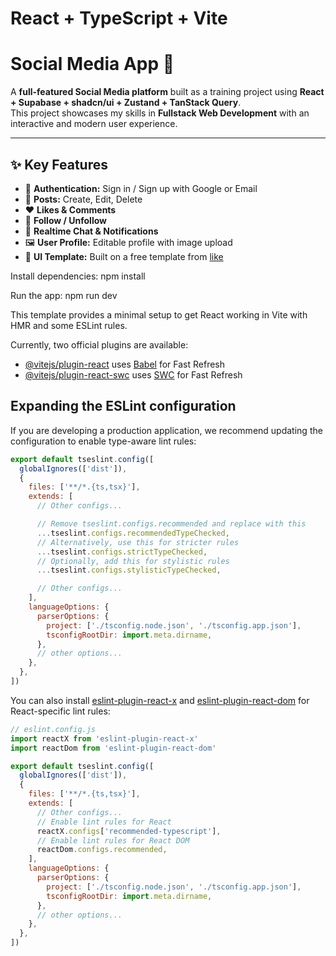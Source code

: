 # React + TypeScript + Vite
# Social Media App 🚀

A **full-featured Social Media platform** built as a training project using **React + Supabase + shadcn/ui + Zustand + TanStack Query**.  
This project showcases my skills in **Fullstack Web Development** with an interactive and modern user experience.

---

## ✨ Key Features
- 🔑 **Authentication:** Sign in / Sign up with Google or Email  
- 📝 **Posts:** Create, Edit, Delete  
- ❤️ **Likes & Comments**  
- 👥 **Follow / Unfollow**  
- 💬 **Realtime Chat & Notifications**  
- 🖼️ **User Profile:** Editable profile with image upload  
- 🎨 **UI Template:** Built on a free template from [like](https://www.figma.com/design/c32tBrjR9K5JxktYEw3Eyj/Social-Media-UI-Kit---Web---Mobile--Community-?node-id=21-578&p=f&t=5FNUCouTPgnJAK3d-0)
  

Install dependencies:
npm install

Run the app:
npm run dev







This template provides a minimal setup to get React working in Vite with HMR and some ESLint rules.

Currently, two official plugins are available:

- [@vitejs/plugin-react](https://github.com/vitejs/vite-plugin-react/blob/main/packages/plugin-react) uses [Babel](https://babeljs.io/) for Fast Refresh
- [@vitejs/plugin-react-swc](https://github.com/vitejs/vite-plugin-react/blob/main/packages/plugin-react-swc) uses [SWC](https://swc.rs/) for Fast Refresh

## Expanding the ESLint configuration

If you are developing a production application, we recommend updating the configuration to enable type-aware lint rules:

```js
export default tseslint.config([
  globalIgnores(['dist']),
  {
    files: ['**/*.{ts,tsx}'],
    extends: [
      // Other configs...

      // Remove tseslint.configs.recommended and replace with this
      ...tseslint.configs.recommendedTypeChecked,
      // Alternatively, use this for stricter rules
      ...tseslint.configs.strictTypeChecked,
      // Optionally, add this for stylistic rules
      ...tseslint.configs.stylisticTypeChecked,

      // Other configs...
    ],
    languageOptions: {
      parserOptions: {
        project: ['./tsconfig.node.json', './tsconfig.app.json'],
        tsconfigRootDir: import.meta.dirname,
      },
      // other options...
    },
  },
])
```

You can also install [eslint-plugin-react-x](https://github.com/Rel1cx/eslint-react/tree/main/packages/plugins/eslint-plugin-react-x) and [eslint-plugin-react-dom](https://github.com/Rel1cx/eslint-react/tree/main/packages/plugins/eslint-plugin-react-dom) for React-specific lint rules:

```js
// eslint.config.js
import reactX from 'eslint-plugin-react-x'
import reactDom from 'eslint-plugin-react-dom'

export default tseslint.config([
  globalIgnores(['dist']),
  {
    files: ['**/*.{ts,tsx}'],
    extends: [
      // Other configs...
      // Enable lint rules for React
      reactX.configs['recommended-typescript'],
      // Enable lint rules for React DOM
      reactDom.configs.recommended,
    ],
    languageOptions: {
      parserOptions: {
        project: ['./tsconfig.node.json', './tsconfig.app.json'],
        tsconfigRootDir: import.meta.dirname,
      },
      // other options...
    },
  },
])
```
